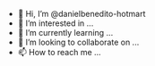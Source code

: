 - 👋 Hi, I’m @danielbenedito-hotmart
- 👀 I’m interested in ...
- 🌱 I’m currently learning ...
- 💞️ I’m looking to collaborate on ...
- 📫 How to reach me ...

<!---
danielbenedito-hotmart/danielbenedito-hotmart is a ✨ special ✨ repository because its `README.md` (this file) appears on your GitHub profile.
You can click the Preview link to take a look at your changes.
--->
